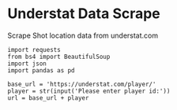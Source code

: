 # Understat Data Scrape
Scrape Shot location data from understat.com


```
import requests
from bs4 import BeautifulSoup
import json
import pandas as pd

base_url = 'https://understat.com/player/'
player = str(input('Please enter player id:'))
url = base_url + player
```
